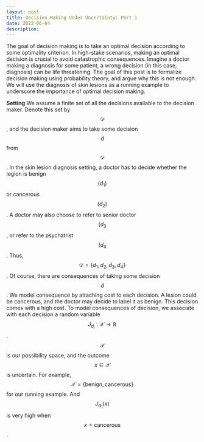 ```yaml
---
layout: post
title: Decision Making Under Uncertainty: Part 1
date: 2022-06-04
description: 
---
```

The goal of decision making is to take an optimal decision according to some optimality criterion. In high-stake scenarios, making an optimal decision is crucial to avoid catastrophic consequences. Imagine a doctor making a diagnosis for some patient, a wrong decision (in this case, diagnosis) can be life threatening. The goal of this post is to formalize decision making using probability theory, and argue why this is not enough. We will use the diagnosis of skin lesions as a running example to underscore the importance of optimal decision making.

**Setting** We assume a finite set of all the decisions available to the decision maker. Denote this set by $$\mathcal{D}$$, and the decision maker aims to take some decision $$d$$ from $$\mathcal{D}$$. In the skin lesion diagnosis setting, a doctor has to decide whether the legion is benign $$(d_{1})$$ or cancerous $$(d_{2})$$. A doctor may also choose to refer to senior doctor $$(d_{3}$$, or refer to the psychatrist $$(d_{4}$$. Thus, $$\mathcal{D} = \{d_{1}, d_{2}, d_{3}, d_{4}\}$$. Of course, there are consequences of taking some decision $$d$$. We model consequence by attaching cost to each decision. A lesion could be cancerous, and the doctor may decide to label it as benign. This decision comes with a high cost. To model consequences of decision, we associate with each decision a random variable $$J_{d_{i}}: \mathcal{X} \rightarrow \mathbb{R}$$. $$\mathcal{X}$$ is our possibility space, and the outcome $$x \in \mathcal{X}$$ is uncertain. For example, $$\mathcal{X} = \{\text{benign}, \text{cancerous}\}$$ for our running example. And $$J_{d_{1}}(x)$$ is very high when $$x = \text{cancerous}$$.
